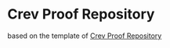 # Crev Proof Repository 

 based on the template of [Crev Proof Repository](https://github.com/crev-dev/crev/wiki/Proof-Repository)
